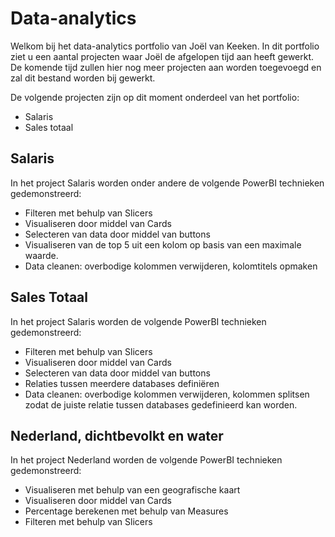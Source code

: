 # Data-analytics

Welkom bij het data-analytics portfolio van Joël van Keeken. 
In dit portfolio ziet u een aantal projecten waar Joël de afgelopen tijd aan heeft gewerkt. 
De komende tijd zullen hier nog meer projecten aan worden toegevoegd en zal dit bestand worden bij gewerkt.

De volgende projecten zijn op dit moment onderdeel van het portfolio:
- Salaris
- Sales totaal

## Salaris

In het project Salaris worden onder andere de volgende PowerBI technieken gedemonstreerd:
- Filteren met behulp van Slicers
- Visualiseren door middel van Cards
- Selecteren van data door middel van buttons
- Visualiseren van de top 5 uit een kolom op basis van een maximale waarde.
- Data cleanen: overbodige kolommen verwijderen, kolomtitels opmaken

## Sales Totaal

In het project Salaris worden de volgende PowerBI technieken gedemonstreerd:
- Filteren met behulp van Slicers
- Visualiseren door middel van Cards
- Selecteren van data door middel van buttons
- Relaties tussen meerdere databases definiëren
- Data cleanen: overbodige kolommen verwijderen, kolommen splitsen zodat de juiste relatie tussen databases gedefinieerd kan worden.

## Nederland, dichtbevolkt en water

In het project Nederland worden de volgende PowerBI technieken gedemonstreerd:
- Visualiseren met behulp van een geografische kaart
- Visualiseren door middel van Cards
- Percentage berekenen met behulp van Measures
- Filteren met behulp van Slicers
